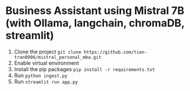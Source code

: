 # Business Assistant using Mistral 7B (with Ollama, langchain, chromaDB, streamlit)
1. Clone the project ```git clone https://github.com/tien-tran0906/mistral_personal_mba.git```
2. Enable virtual environment
3. Install the pip packages ```pip install -r requirements.txt```
4. Run ```python ingest.py```
5. Run ```streamlit run app.py```
